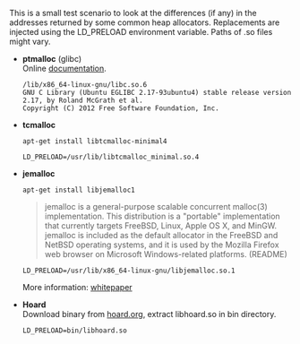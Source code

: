 This is a small test scenario to look at the differences (if any) in the addresses returned by some common heap allocators. 
Replacements are injected using the LD\_PRELOAD environment variable. Paths of .so files might vary.


 *	**ptmalloc** (glibc)  
	Online [documentation](http://www.gnu.org/software/libc/manual/html_mono/libc.html).

	    /lib/x86_64-linux-gnu/libc.so.6 
	    GNU C Library (Ubuntu EGLIBC 2.17-93ubuntu4) stable release version 2.17, by Roland McGrath et al.
	    Copyright (C) 2012 Free Software Foundation, Inc.


 *	**tcmalloc**  

 	`apt-get install libtcmalloc-minimal4`

	`LD_PRELOAD=/usr/lib/libtcmalloc_minimal.so.4`


 *	**jemalloc**  

	`apt-get install libjemalloc1`  
	> jemalloc is a general-purpose scalable concurrent malloc(3) implementation.
	> This distribution is a "portable" implementation that currently targets
	> FreeBSD, Linux, Apple OS X, and MinGW. jemalloc is included as the default
	> allocator in the FreeBSD and NetBSD operating systems, and it is used by the
	> Mozilla Firefox web browser on Microsoft Windows-related platforms. (README)

 	`LD_PRELOAD=/usr/lib/x86_64-linux-gnu/libjemalloc.so.1`

 	More information: [whitepaper](http://people.freebsd.org/~jasone/jemalloc/bsdcan2006/jemalloc.pdf)


 *	**Hoard**  
	Download binary from [hoard.org](http://www.hoard.org/), extract libhoard.so in bin directory.

	`LD_PRELOAD=bin/libhoard.so`


